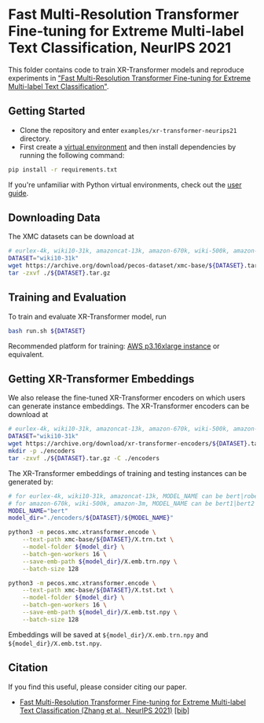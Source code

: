 # Fast Multi-Resolution Transformer Fine-tuning for Extreme Multi-label Text Classification, NeurIPS 2021 

This folder contains code to train XR-Transformer models and reproduce experiments 
in ["Fast Multi-Resolution Transformer Fine-tuning for Extreme Multi-label Text Classification"](https://arxiv.org/abs/2110.00685).

## Getting Started
* Clone the repository and enter `examples/xr-transformer-neurips21` directory. 
* First create a [virtual environment](https://docs.python.org/3/library/venv.html) and then install dependencies 
by running the following command:
```bash 
pip install -r requirements.txt
``` 
If you're unfamiliar with Python virtual environments, check out the 
[user guide](https://packaging.python.org/guides/installing-using-pip-and-virtual-environments/).

## Downloading Data
The XMC datasets can be download at
``` bash
# eurlex-4k, wiki10-31k, amazoncat-13k, amazon-670k, wiki-500k, amazon-3m
DATASET="wiki10-31k"
wget https://archive.org/download/pecos-dataset/xmc-base/${DATASET}.tar.gz
tar -zxvf ./${DATASET}.tar.gz
``` 

## Training and Evaluation
To train and evaluate XR-Transformer model, run
``` bash
bash run.sh ${DATASET}
``` 
Recommended platform for training: [AWS p3.16xlarge instance](https://aws.amazon.com/ec2/instance-types/p3/) or equivalent.

## Getting XR-Transformer Embeddings
We also release the fine-tuned XR-Transformer encoders on which users can
generate instance embeddings.
The XR-Transformer encoders can be download at
``` bash
# eurlex-4k, wiki10-31k, amazoncat-13k, amazon-670k, wiki-500k, amazon-3m
DATASET="wiki10-31k"
wget https://archive.org/download/xr-transformer-encoders/${DATASET}.tar.gz
mkdir -p ./encoders
tar -zxvf ./${DATASET}.tar.gz -C ./encoders
```

The XR-Transformer embeddings of training and testing instances can be generated by:
```bash
# for eurlex-4k, wiki10-31k, amazoncat-13k, MODEL_NAME can be bert|roberta|xlnet
# for amazon-670k, wiki-500k, amazon-3m, MODEL_NAME can be bert1|bert2|bert3
MODEL_NAME="bert"
model_dir="./encoders/${DATASET}/${MODEL_NAME}"

python3 -m pecos.xmc.xtransformer.encode \
    --text-path xmc-base/${DATASET}/X.trn.txt \
    --model-folder ${model_dir} \
    --batch-gen-workers 16 \
    --save-emb-path ${model_dir}/X.emb.trn.npy \
    --batch-size 128

python3 -m pecos.xmc.xtransformer.encode \
    --text-path xmc-base/${DATASET}/X.tst.txt \
    --model-folder ${model_dir} \
    --batch-gen-workers 16 \
    --save-emb-path ${model_dir}/X.emb.tst.npy \
    --batch-size 128
```
Embeddings will be saved at `${model_dir}/X.emb.trn.npy` and `${model_dir}/X.emb.tst.npy`.
  
## Citation

If you find this useful, please consider citing our paper.

* [Fast Multi-Resolution Transformer Fine-tuning for Extreme Multi-label Text Classification (Zhang et al., NeurIPS 2021)](https://arxiv.org/pdf/2110.00685.pdf) [[bib]](./bibtex/zhang2021fast.bib)

